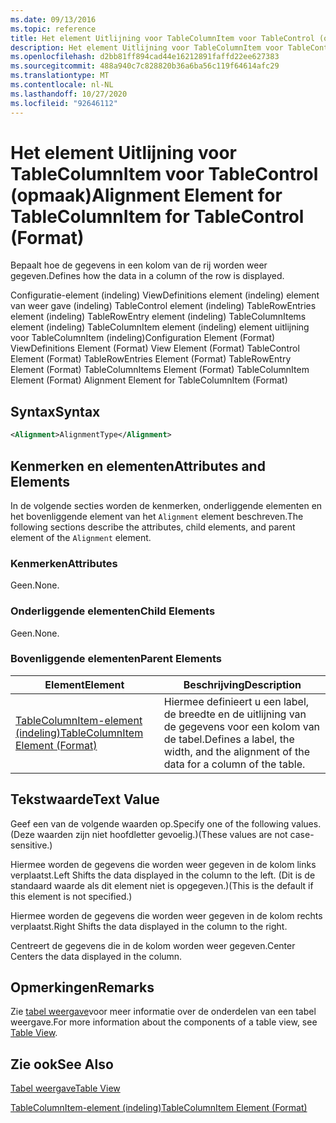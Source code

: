 ```yaml
---
ms.date: 09/13/2016
ms.topic: reference
title: Het element Uitlijning voor TableColumnItem voor TableControl (opmaak)
description: Het element Uitlijning voor TableColumnItem voor TableControl (opmaak)
ms.openlocfilehash: d2bb81ff894cad44e16212891faffd22ee627383
ms.sourcegitcommit: 488a940c7c828820b36a6ba56c119f64614afc29
ms.translationtype: MT
ms.contentlocale: nl-NL
ms.lasthandoff: 10/27/2020
ms.locfileid: "92646112"
---
```

# <a name="alignment-element-for-tablecolumnitem-for-tablecontrol-format"></a><span data-ttu-id="a9f86-103">Het element Uitlijning voor TableColumnItem voor TableControl (opmaak)</span><span class="sxs-lookup"><span data-stu-id="a9f86-103">Alignment Element for TableColumnItem for TableControl (Format)</span></span>

<span data-ttu-id="a9f86-104">Bepaalt hoe de gegevens in een kolom van de rij worden weer gegeven.</span><span class="sxs-lookup"><span data-stu-id="a9f86-104">Defines how the data in a column of the row is displayed.</span></span>

<span data-ttu-id="a9f86-105">Configuratie-element (indeling) ViewDefinitions element (indeling) element van weer gave (indeling) TableControl element (indeling) TableRowEntries element (indeling) TableRowEntry element (indeling) TableColumnItems element (indeling) TableColumnItem element (indeling) element uitlijning voor TableColumnItem (indeling)</span><span class="sxs-lookup"><span data-stu-id="a9f86-105">Configuration Element (Format) ViewDefinitions Element (Format) View Element (Format) TableControl Element (Format) TableRowEntries Element (Format) TableRowEntry Element (Format) TableColumnItems Element (Format) TableColumnItem Element (Format) Alignment Element for TableColumnItem (Format)</span></span>

## <a name="syntax"></a><span data-ttu-id="a9f86-106">Syntax</span><span class="sxs-lookup"><span data-stu-id="a9f86-106">Syntax</span></span>

```xml
<Alignment>AlignmentType</Alignment>
```

## <a name="attributes-and-elements"></a><span data-ttu-id="a9f86-107">Kenmerken en elementen</span><span class="sxs-lookup"><span data-stu-id="a9f86-107">Attributes and Elements</span></span>

<span data-ttu-id="a9f86-108">In de volgende secties worden de kenmerken, onderliggende elementen en het bovenliggende element van het `Alignment` element beschreven.</span><span class="sxs-lookup"><span data-stu-id="a9f86-108">The following sections describe the attributes, child elements, and parent element of the `Alignment` element.</span></span>

### <a name="attributes"></a><span data-ttu-id="a9f86-109">Kenmerken</span><span class="sxs-lookup"><span data-stu-id="a9f86-109">Attributes</span></span>

<span data-ttu-id="a9f86-110">Geen.</span><span class="sxs-lookup"><span data-stu-id="a9f86-110">None.</span></span>

### <a name="child-elements"></a><span data-ttu-id="a9f86-111">Onderliggende elementen</span><span class="sxs-lookup"><span data-stu-id="a9f86-111">Child Elements</span></span>

<span data-ttu-id="a9f86-112">Geen.</span><span class="sxs-lookup"><span data-stu-id="a9f86-112">None.</span></span>

### <a name="parent-elements"></a><span data-ttu-id="a9f86-113">Bovenliggende elementen</span><span class="sxs-lookup"><span data-stu-id="a9f86-113">Parent Elements</span></span>

|<span data-ttu-id="a9f86-114">Element</span><span class="sxs-lookup"><span data-stu-id="a9f86-114">Element</span></span>|<span data-ttu-id="a9f86-115">Beschrijving</span><span class="sxs-lookup"><span data-stu-id="a9f86-115">Description</span></span>|
|-------------|-----------------|
|[<span data-ttu-id="a9f86-116">TableColumnItem-element (indeling)</span><span class="sxs-lookup"><span data-stu-id="a9f86-116">TableColumnItem Element (Format)</span></span>](./tablecolumnitem-element-for-tablecolumnitems-for-tablecontrol-format.md)|<span data-ttu-id="a9f86-117">Hiermee definieert u een label, de breedte en de uitlijning van de gegevens voor een kolom van de tabel.</span><span class="sxs-lookup"><span data-stu-id="a9f86-117">Defines a label, the width, and the alignment of the data for a column of the table.</span></span>|

## <a name="text-value"></a><span data-ttu-id="a9f86-118">Tekstwaarde</span><span class="sxs-lookup"><span data-stu-id="a9f86-118">Text Value</span></span>

<span data-ttu-id="a9f86-119">Geef een van de volgende waarden op.</span><span class="sxs-lookup"><span data-stu-id="a9f86-119">Specify one of the following values.</span></span> <span data-ttu-id="a9f86-120">(Deze waarden zijn niet hoofdletter gevoelig.)</span><span class="sxs-lookup"><span data-stu-id="a9f86-120">(These values are not case-sensitive.)</span></span>

<span data-ttu-id="a9f86-121">Hiermee worden de gegevens die worden weer gegeven in de kolom links verplaatst.</span><span class="sxs-lookup"><span data-stu-id="a9f86-121">Left Shifts the data displayed in the column to the left.</span></span> <span data-ttu-id="a9f86-122">(Dit is de standaard waarde als dit element niet is opgegeven.)</span><span class="sxs-lookup"><span data-stu-id="a9f86-122">(This is the default if this element is not specified.)</span></span>

<span data-ttu-id="a9f86-123">Hiermee worden de gegevens die worden weer gegeven in de kolom rechts verplaatst.</span><span class="sxs-lookup"><span data-stu-id="a9f86-123">Right Shifts the data displayed in the column to the right.</span></span>

<span data-ttu-id="a9f86-124">Centreert de gegevens die in de kolom worden weer gegeven.</span><span class="sxs-lookup"><span data-stu-id="a9f86-124">Center Centers the data displayed in the column.</span></span>

## <a name="remarks"></a><span data-ttu-id="a9f86-125">Opmerkingen</span><span class="sxs-lookup"><span data-stu-id="a9f86-125">Remarks</span></span>

<span data-ttu-id="a9f86-126">Zie [tabel weergave](./creating-a-table-view.md)voor meer informatie over de onderdelen van een tabel weergave.</span><span class="sxs-lookup"><span data-stu-id="a9f86-126">For more information about the components of a table view, see [Table View](./creating-a-table-view.md).</span></span>

## <a name="see-also"></a><span data-ttu-id="a9f86-127">Zie ook</span><span class="sxs-lookup"><span data-stu-id="a9f86-127">See Also</span></span>

[<span data-ttu-id="a9f86-128">Tabel weergave</span><span class="sxs-lookup"><span data-stu-id="a9f86-128">Table View</span></span>](./creating-a-table-view.md)

[<span data-ttu-id="a9f86-129">TableColumnItem-element (indeling)</span><span class="sxs-lookup"><span data-stu-id="a9f86-129">TableColumnItem Element (Format)</span></span>](./tablecolumnitem-element-for-tablecolumnitems-for-tablecontrol-format.md)
